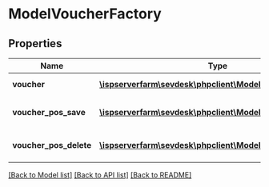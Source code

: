 # ModelVoucherFactory

## Properties
Name | Type | Description | Notes
------------ | ------------- | ------------- | -------------
**voucher** | [**\ispserverfarm\sevdesk\phpclient\Model\ModelVoucher**](ModelVoucher.md) | the Model_Voucher to create/update | [optional] 
**voucher_pos_save** | [**\ispserverfarm\sevdesk\phpclient\Model\ModelVoucherPos**](ModelVoucherPos.md) | the Model_VoucherPos to create/update | [optional] 
**voucher_pos_delete** | [**\ispserverfarm\sevdesk\phpclient\Model\ModelVoucherPos**](ModelVoucherPos.md) | the Model_VoucherPos to delete | [optional] 

[[Back to Model list]](../README.md#documentation-for-models) [[Back to API list]](../README.md#documentation-for-api-endpoints) [[Back to README]](../README.md)


